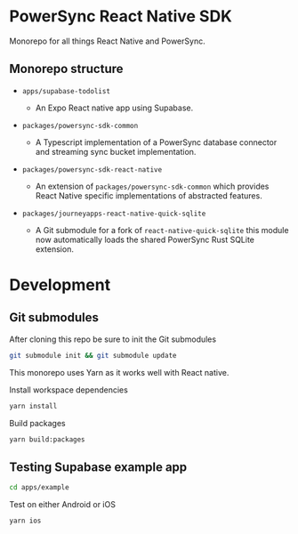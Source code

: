 # PowerSync React Native SDK

Monorepo for all things React Native and PowerSync.

## Monorepo structure

- `apps/supabase-todolist`
    * An Expo React native app using Supabase.

- `packages/powersync-sdk-common`
    * A Typescript implementation of a PowerSync database connector and streaming sync bucket implementation.

- `packages/powersync-sdk-react-native`
    * An extension of `packages/powersync-sdk-common` which provides React Native specific implementations of abstracted features.

- `packages/journeyapps-react-native-quick-sqlite`
    * A Git submodule for a fork of `react-native-quick-sqlite` this module now automatically loads the shared PowerSync Rust SQLite extension.

# Development

## Git submodules
After cloning this repo be sure to init the Git submodules

```bash
git submodule init && git submodule update
```

This monorepo uses Yarn as it works well with React native.

Install workspace dependencies
```bash
yarn install
```

Build packages
```bash
yarn build:packages
```

## Testing Supabase example app

``` bash
cd apps/example
```

Test on either Android or iOS
```bash
yarn ios
```

